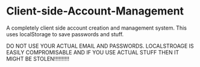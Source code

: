 # Client-side-Account-Management
A completely client side account creation and management system. This uses localStorage to save passwords and stuff.

DO NOT USE YOUR ACTUAL EMAIL AND PASSWORDS. LOCALSTROAGE IS EASILY COMPROMISABLE AND IF YOU USE ACTUAL STUFF THEN IT MIGHT BE STOLEN!!!!!!!!!!
